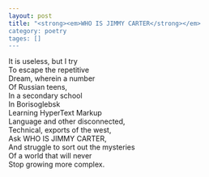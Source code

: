 ```yaml
---
layout: post
title: "<strong><em>WHO IS JIMMY CARTER</strong></em>
category: poetry
tages: []
---
```


It is useless, but I try  
To escape the repetitive  
Dream, wherein a number  
Of Russian teens,  
In a secondary school  
In Borisoglebsk  
Learning HyperText Markup  
Language and other disconnected,  
Technical, exports of the west,  
Ask WHO IS JIMMY CARTER,  
And struggle to sort out the mysteries  
Of a world that will never  
Stop growing more complex.  
